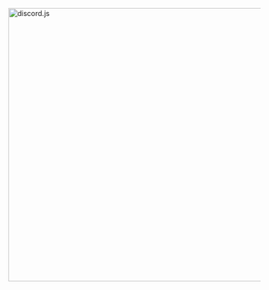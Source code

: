  <a href="https://discord.js.org"><img src="https://discord.js.org/static/logo.svg" width="546" alt="discord.js" /></a>
